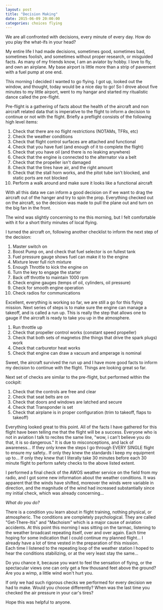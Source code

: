 ```yaml
---
layout: post
title: "Decision Making"
date: 2015-06-09 20:00:00
categories: choices flying
---
```


We are all confronted with decisions, every minute of every day.  How do you play the what-ifs in your head?

My entire life I had made decisions, sometimes good, sometimes bad, sometimes foolish, and sometimes without 
proper research, or misguided facts.  As many of my friends know, I am an aviator by hobby.  I love to fly, and
own an airplane.  My base airport is little more than a strip of pavement with a fuel pump at one end.

This morning I decided I wanted to go flying.  I got up, looked out the window, and thought, today would be a 
nice day to go!  So I drove about five minutes to my little airport, went to my hangar and started my ritualistic 
dance called the pre-flight.

Pre-flight is a gathering of facts about the health of the aircraft and non aircraft related data that is imperative to the flight
to inform a decision to continue or not with the flight.  Briefly a preflight consists of the following high level items:

1. Check that there are no flight restrictions (NOTAMs, TFRs, etc)
2. Check the weather conditions
3. Check that flight control surfaces are attached and functional
4. Check that you have fuel (and enough of it to complete the flight)
5. Check that you have oil (and there is no leaking anywhere)
6. Check that the engine is connected to the alternator via a belt
7. Check that the propeller isn't damaged
8. Check that the tires have air, and the right amount
9. Check that the stall horn works, and the pitot tube isn't blocked, and static ports are not blocked
10. Perform a walk around and make sure it looks like a functional aircraft

With all this data we can inform a good decision on if we want to drag the aircraft out of the hanger and try to spin 
the prop.  Everything checked out on the aircraft, so the decision was made to pull the plane out and turn on the big fan in the front.

The wind was slightly concerning to me this morning, but I felt comfortable with it for a short thirty minutes of local flying. 

I turned the aircraft on, following another checklist to inform the next step of the decision:

1. Master switch on
2. Boost Pump on, and check that fuel selector is on fullest tank
3. Fuel pressure gauge shows fuel can make it to the engine
4. Mixture lever full rich mixture
5. Enough Throttle to kick the engine on
6. Turn the key to engage the starter
7. Back off throttle to maintain 1000 rpm
8. Check engine gauges (temps of oil, cylinders, oil pressure)
9. Check for smooth engine operation
10. Check radios for communications

Excellent, everything is working so far, we are still a go for this flying mission.  Next series of steps is to make sure the engine can manage a takeoff, and 
is called a run up.  This is really the step that allows one to gauge if the aircraft is ready to take you up in the atmosphere.

1. Run throttle up
2. Check that propeller control works (constant speed propeller)
3. Check that both sets of magnetos (the things that drive the spark plugs) work
4. Check that carburetor heat works
5. Check that engine can draw a vacuum and amperage is nominal

Sweet, the aircraft survived the run up and I have more good facts to inform my decision to continue with the flight.  Things are looking great so far.

Next set of checks are similar to the pre-flight, but performed within the cockpit:

1. Check that the controls are free and clear
2. Check that seat belts are on
3. Check that doors and windows are latched and secure
4. Check that Transponder is set
5. Check that airplane is in proper configuration (trim to takeoff, flaps to takeoff)

Everything looked great to this point. All of the facts I have gathered for this flight have been telling me that the flight will be a success.  Everyone who is not
in aviation I talk to recites the same line, "wow, i can't believe you do that, it is so dangerous."  It is due to misconceptions, and lack of awareness... If they 
only knew the steps I go through EVERY SINGLE flight to ensure my safety.. If only they knew the standards I keep my equipment up to...  If only they knew that I literally 
take 30 minutes before each 30 minute flight to perform safety checks to the above listed extent.

I performed a final check of the AWOS weather service on the field from my radio, and I got some new information about the weather conditions.  It was apparent that 
the winds have shifted, moreover the winds were variable in direction, and the magnitude of the wind had increased substantially since my initial check, which was 
already concerning...

*What do you do?*

There is a condition you learn about in flight training, nothing physical, or atmospheric.  The conditions are completely psychological.  They are called "Get-There-Itis" and "Machoism"
which is a major cause of aviation accidents. At this point this morning I was sitting on the tarmac, listening to the weather broadcast repeating itself, over and over
again.  Each time hoping for some indication that I could continue my planned flight... I already have a lot of time vested in the preparation of this mission.  
Each time I listened to the repeating loop of the weather station I hoped to hear the conditions stabilizing, or at the very least stay the same...

Do you chance it, because you want to feel the sensation of flying, or the spectacular views one can only get a few thousand feet above the ground?  Are you a wimp, a little wind won't hurt you.

If only we had such rigorous checks we performed for every decision we had to make.  Would you choose differently?  When was the last time you checked the air pressure in your car's tires?

Hope this was helpful to anyone.
